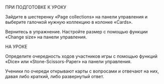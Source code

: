 ПРИ ПОДГОТОВКЕ К УРОКУ

Зайдите в шестеренку «Page collections» на панели управления и выберите галочкой нужную коллекцию в колонке «Cards». 

Вернитесь в упражнение. Настройте размер с помощью функции «Change size» на панели управления.

НА УРОКЕ

Определите очередность ходов участников игры с помощью функций «Dice» или «Stone-Scissors-Paper» на панели управления.

Ученики по очереди открывают карты с вопросами и отвечают на них, давая либо краткий, либо развернутый ответ.
